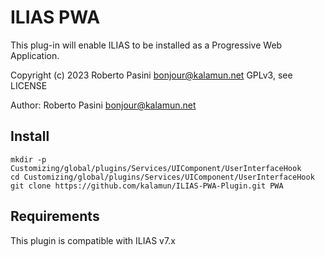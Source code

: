 # ILIAS PWA
This plug-in will enable ILIAS to be installed as a Progressive Web Application.

Copyright (c) 2023 Roberto Pasini <bonjour@kalamun.net>
GPLv3, see LICENSE

Author: Roberto Pasini <bonjour@kalamun.net>

## Install

```
mkdir -p Customizing/global/plugins/Services/UIComponent/UserInterfaceHook
cd Customizing/global/plugins/Services/UIComponent/UserInterfaceHook
git clone https://github.com/kalamun/ILIAS-PWA-Plugin.git PWA
```

## Requirements
This plugin is compatible with ILIAS v7.x
